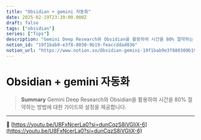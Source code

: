 ```yaml
---
title: "Obsidian + gemini 자동화"
date: 2025-02-19T23:39:00.000Z
draft: false
tags: ["obsidian"]
series: ["Tips"]
description: "Gemini Deep Research와 Obsidian을 활용하여 시간을 80% 절약하는 방법에 대한 가이드와 설정을 제공합니다."
notion_id: "19f1bab9-e3f8-8030-9b19-feaccddad036"
notion_url: "https://www.notion.so/Obsidian-gemini-19f1bab9e3f880309b19feaccddad036"
---
```


# Obsidian + gemini 자동화

> **Summary**
> Gemini Deep Research와 Obsidian을 활용하여 시간을 80% 절약하는 방법에 대한 가이드와 설정을 제공합니다.

---

🔗 [https://youtu.be/U8FxNcerLa0?si=dunCqzS8iVGIiX-6](https://youtu.be/U8FxNcerLa0?si=dunCqzS8iVGIiX-6)


